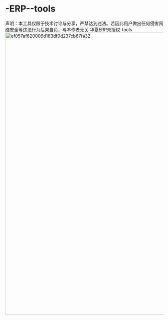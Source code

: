 # -ERP--tools
声明：本工具仅限于技术讨论与分享，严禁达到违法。若因此用户做出任何侵害网络安全等违法行为后果自负，与本作者无关
华夏ERP未授权-tools
<img width="1190" height="897" alt="ef057af620006d183df0d237cb67fa32" src="https://github.com/user-attachments/assets/9549f79b-3b8c-4cde-874c-04d5fd366c33" />
